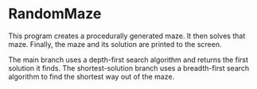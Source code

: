 # RandomMaze

This program creates a procedurally generated maze.
It then solves that maze.
Finally, the maze and its solution are printed to the screen.

The main branch uses a depth-first search algorithm and returns the first solution it finds.
The shortest-solution branch uses a breadth-first search algorithm to find the shortest way out of the maze.